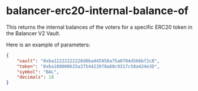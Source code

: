 # balancer-erc20-internal-balance-of

This returns the internal balances of the voters for a specific ERC20 token in the Balancer V2 Vault.

Here is an example of parameters:

```json
{
	"vault": "0xba12222222228d8ba445958a75a0704d566bf2c8",
	"token": "0xba100000625a3754423978a60c9317c58a424e3D",
	"symbol": "BAL",
	"decimals": 18
}
```
